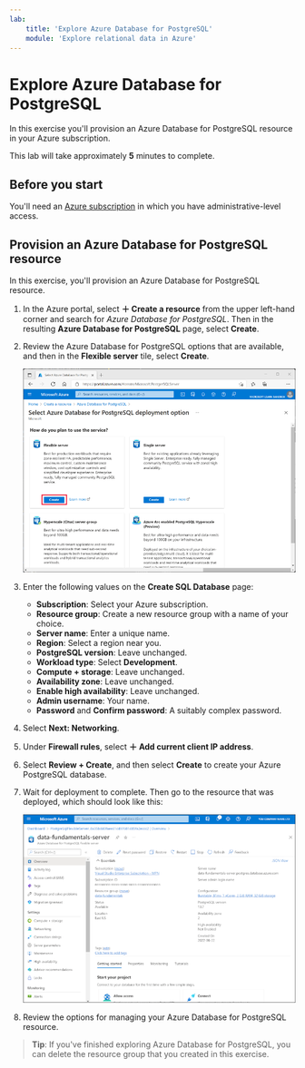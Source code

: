 ```yaml
---
lab:
    title: 'Explore Azure Database for PostgreSQL'
    module: 'Explore relational data in Azure'
---
```


# Explore Azure Database for PostgreSQL

In this exercise you'll provision an Azure Database for PostgreSQL resource in your Azure subscription.

This lab will take approximately **5** minutes to complete.

## Before you start

You'll need an [Azure subscription](https://azure.microsoft.com/free) in which you have administrative-level access.

## Provision an Azure Database for PostgreSQL resource

In this exercise, you'll provision an Azure Database for PostgreSQL resource.

1. In the Azure portal, select **&#65291; Create a resource** from the upper left-hand corner and search for *Azure Database for PostgreSQL*. Then in the resulting **Azure Database for PostgreSQL** page, select **Create**.

1. Review the Azure Database for PostgreSQL options that are available, and then in the **Flexible server** tile, select **Create**.

    ![Screenshot of Azure Database for PostgreSQL deployment options](images/postgresql-options.png)

1. Enter the following values on the **Create SQL Database** page:
    - **Subscription**: Select your Azure subscription.
    - **Resource group**: Create a new resource group with a name of your choice.
    - **Server name**: Enter a unique name.
    - **Region**: Select a region near you.
    - **PostgreSQL version**: Leave unchanged.
    - **Workload type**: Select **Development**.
    - **Compute + storage**: Leave unchanged.
    - **Availability zone**: Leave unchanged.
    - **Enable high availability**: Leave unchanged.
    - **Admin username**: Your name.
    - **Password** and **Confirm password**: A suitably complex password.

1. Select **Next: Networking**.

1. Under **Firewall rules**, select **&#65291; Add current client IP address**.

1. Select **Review + Create**, and then select **Create** to create your Azure PostgreSQL database.

1. Wait for deployment to complete. Then go to the resource that was deployed, which should look like this:

    ![Screenshot of the Azure portal showing the Azure Database for PostgreSQL page.](images/postgresql-portal.png)

1. Review the options for managing your Azure Database for PostgreSQL resource.

> **Tip**: If you've finished exploring Azure Database for PostgreSQL, you can delete the resource group that you created in this exercise.
